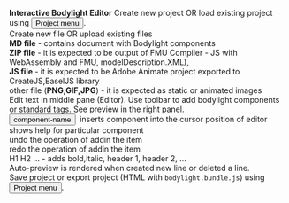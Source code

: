 __Interactive Bodylight Editor__
Create new project OR load existing project using <button class="w3-button w3-bar-item w3-theme-l4"><i class="fa fa-bars"></i> Project menu</button>.    
Create new file OR upload existing files    
  **MD file** - contains document with Bodylight components  
  **ZIP file** - it is expected to be output of FMU Compiler - JS with WebAssembly and FMU, modelDescription.XML),   
  **JS file** - it is expected to be Adobe Animate project exported to CreateJS,EaselJS library  
  other file (**PNG,GIF,JPG**) - it is expected as static or animated images  
Edit text in middle pane (Editor). Use toolbar to add bodylight components or standard tags. See preview in the right panel.    
  <button class="w3-padding-4 w3-border w3-round w3-theme-l4" style="margin-right:4px">component-name</button> inserts component into the cursor position of editor  
  <i class="fa fa-question-circle"></i> shows help for particular component    
  <i class="fa fa-undo"></i> undo the operation of addin the item  
  <i class="fa fa-repeat"></i> redo the operation of addin the item  
  <i class="fa fa-bold fa-italic"></i>H1 H2 ... - adds bold,italic, header 1, header 2, ...    
Auto-preview is rendered when created new line or deleted a line.    
Save project or export project (HTML with `bodylight.bundle.js`) using <button class="w3-button w3-bar-item w3-theme-l4"><i class="fa fa-bars"></i> Project menu</button>.  
  
